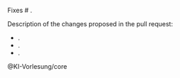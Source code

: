 Fixes # .

Description of the changes proposed in the pull request:
- .
- .
- .

@KI-Vorlesung/core 
